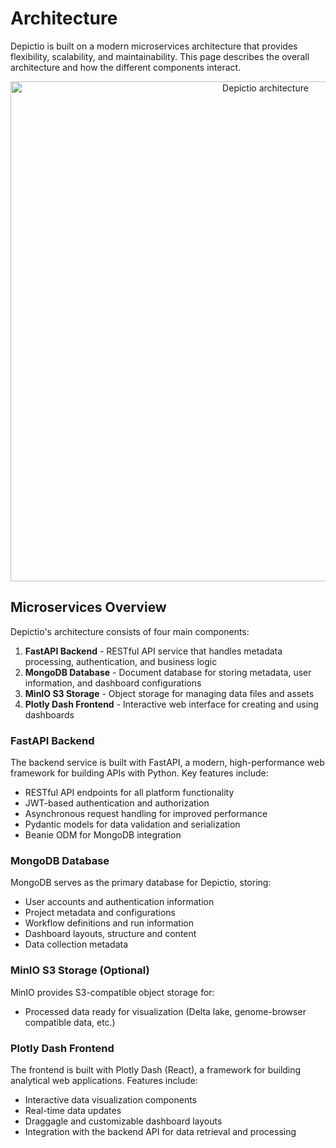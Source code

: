 # Architecture

Depictio is built on a modern microservices architecture that provides flexibility, scalability, and maintainability. This page describes the overall architecture and how the different components interact.

<p align="center">
  <img src="../../images/modularity/main.png" alt="Depictio architecture" width=800>
</p>

## Microservices Overview

Depictio's architecture consists of four main components:

1. **FastAPI Backend** - RESTful API service that handles metadata processing, authentication, and business logic
2. **MongoDB Database** - Document database for storing metadata, user information, and dashboard configurations
3. **MinIO S3 Storage** - Object storage for managing data files and assets
4. **Plotly Dash Frontend** - Interactive web interface for creating and using dashboards

### FastAPI Backend

The backend service is built with FastAPI, a modern, high-performance web framework for building APIs with Python. Key features include:

- RESTful API endpoints for all platform functionality
- JWT-based authentication and authorization
- Asynchronous request handling for improved performance
- Pydantic models for data validation and serialization
- Beanie ODM for MongoDB integration

### MongoDB Database

MongoDB serves as the primary database for Depictio, storing:

- User accounts and authentication information
- Project metadata and configurations
- Workflow definitions and run information
- Dashboard layouts, structure and content
- Data collection metadata

### MinIO S3 Storage (Optional)

MinIO provides S3-compatible object storage for:

- Processed data ready for visualization (Delta lake, genome-browser compatible data, etc.)

### Plotly Dash Frontend

The frontend is built with Plotly Dash (React), a framework for building analytical web applications. Features include:

- Interactive data visualization components
- Real-time data updates
- Draggagle and customizable dashboard layouts
- Integration with the backend API for data retrieval and processing
